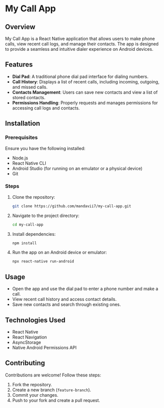 # My Call App

## Overview
My Call App is a React Native application that allows users to make phone calls, view recent call logs, and manage their contacts. The app is designed to provide a seamless and intuitive dialer experience on Android devices.

## Features
- **Dial Pad**: A traditional phone dial pad interface for dialing numbers.
- **Call History**: Displays a list of recent calls, including incoming, outgoing, and missed calls.
- **Contacts Management**: Users can save new contacts and view a list of stored contacts.
- **Permissions Handling**: Properly requests and manages permissions for accessing call logs and contacts.

## Installation
### Prerequisites
Ensure you have the following installed:
- Node.js
- React Native CLI
- Android Studio (for running on an emulator or a physical device)
- Git

### Steps
1. Clone the repository:
   ```sh
   git clone https://github.com/mandavii7/my-call-app.git
   ```
2. Navigate to the project directory:
   ```sh
   cd my-call-app
   ```
3. Install dependencies:
   ```sh
   npm install
   ```
4. Run the app on an Android device or emulator:
   ```sh
   npx react-native run-android
   ```

## Usage
- Open the app and use the dial pad to enter a phone number and make a call.
- View recent call history and access contact details.
- Save new contacts and search through existing ones.

## Technologies Used
- React Native
- React Navigation
- AsyncStorage
- Native Android Permissions API

## Contributing
Contributions are welcome! Follow these steps:
1. Fork the repository.
2. Create a new branch (`feature-branch`).
3. Commit your changes.
4. Push to your fork and create a pull request.



